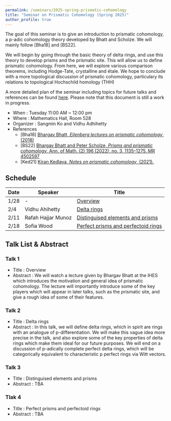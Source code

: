 ```yaml
---
permalink: /seminars/2025-spring-prismatic-cohomology
title: "Seminar on Prismatic Cohomology (Spring 2025)"
author_profile: true
---
```


The goal of this seminar is to give an introduction to prismatic cohomology, a p-adic cohomology theory developed by Bhatt and Scholze. We will mainly follow [Bha18] and [BS22]. 

We will begin by going through the basic theory of delta rings, and use this theory to develop prisms and the prismatic site. This will allow us to define prismatic cohomology. From here, we will explore various comparison theorems, including Hodge-Tate, crystalline and &eacute;tale. We hope to conclude with a more topological discussion of prismatic cohomology, particulary its relations to topological Hochschild homology (THH)

A more detailed plan of the seminar including topics for future talks and references can be found [here](/files/Learning_Seminar_Prismatic_Cohomology_Columbia.pdf). Please note that this document is still a work in progress.


- When : Tuesday 11:00 AM ~ 12:00 pm
- Where : Mathematics Hall, Room 528
- Organizer : Sangmin Ko and Vidhu Adhihetty
- References
    - [Bha18] [Bhargav Bhatt, *Eilenberg lectures on prismatic cohomology*, (2018)](https://websites.umich.edu/~bhattb/teaching/prismatic-columbia/)
    - [BS22] [Bhargav Bhatt and Peter Scholze, *Prisms and prismatic cohomology*, Ann. of Math. (2) 196 (2022), no. 3, 1135–1275. MR 4502597](https://arxiv.org/abs/1905.08229)
    - [Ked21] [Kiran Kedlaya, *Notes on prismatic cohomology*, (2021).](https://kskedlaya.org/prismatic/sec_overview.html)

    
## Schedule

| Date | Speaker | Title |
| ----- | ------- | ----------- |
| 1/28 | - | [Overview](#talk-1)  |
| 2/4 | Vidhu Ahihetty | [Delta rings](#talk-2) |
| 2/11 | Rafah Hajjar Munoz| [Distinguised elements and prisms](#talk-3) |
| 2/18 | Sofia Wood | [Perfect prisms and perfectoid rings](#talk-4) |

## Talk List & Abstract
### Talk 1
* Title : Overview
* Abstract : We will watch a lecture given by Bhargav Bhatt at the IHES which introduces the motivation and general idea of prismatic cohomology. The lecture will importantly introduce some of the key players which will appear in later talks, such as the prismatic site, and give a rough idea of some of their features.

### Talk 2
* Title : Delta rings
* Abstract : In this talk, we will define delta rings, which in spirit are rings with an analogue of p-differentiation. We will make this vague idea more precise in the talk, and also explore some of the key properties of delta rings which make them ideal for our future purposes. We will end on a discussion of p-adically complete perfect delta rings, which will be categorically equivalent to characteristic p perfect rings via Witt vectors.

### Talk 3
* Title : Distinguised elements and prisms
* Abstract : TBA

### Tlak 4
* Title : Perfect prisms and perfectoid rings
* Abstract : TBA
